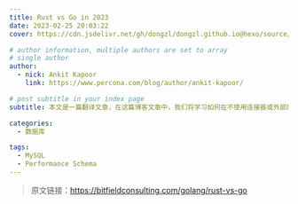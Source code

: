 ```yaml
---
title: Rust vs Go in 2023
date: 2023-02-25 20:03:22
cover: https://cdn.jsdelivr.net/gh/dongzl/dongzl.github.io@hexo/source/images/cover/Rust-vs-Go.png

# author information, multiple authors are set to array
# single author
author:
  - nick: Ankit Kapoor
    link: https://www.percona.com/blog/author/ankit-kapoor/

# post subtitle in your index page
subtitle: 本文是一篇翻译文章，在这篇博客文章中，我们将学习如何在不使用连接器或外部库的情况下从头开始编写我们自己的原生 MySQL 客户端。

categories: 
  - 数据库

tags: 
  - MySQL
  - Performance Schema
---
```


> 原文链接：https://bitfieldconsulting.com/golang/rust-vs-go
